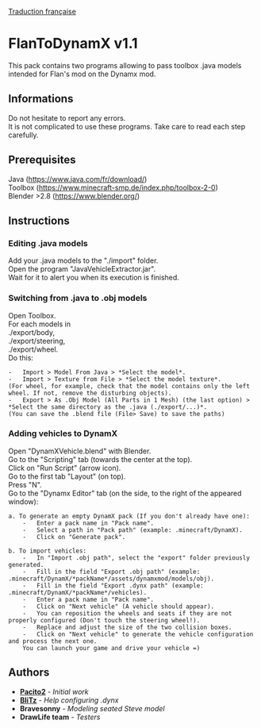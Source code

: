 [Traduction française](https://github.com/Pacito2/FlanToDynamX/blob/master/README%20FR.md)

# FlanToDynamX v1.1

This pack contains two programs allowing to pass toolbox .java models intended for Flan's mod on the Dynamx mod.

## Informations

Do not hesitate to report any errors.  
It is not complicated to use these programs. Take care to read each step carefully.

## Prerequisites

Java			(https://www.java.com/fr/download/)  
Toolbox			(https://www.minecraft-smp.de/index.php/toolbox-2-0)  
Blender >2.8	(https://www.blender.org/)

## Instructions

### Editing .java models

Add your .java models to the "./import" folder.  
Open the program "JavaVehicleExtractor.jar".  
Wait for it to alert you when its execution is finished.

### Switching from .java to .obj models

Open Toolbox.  
For each models in  
	./export/body,  
	./export/steering,  
	./export/wheel.  
	Do this:
	
	-	Import > Model From Java > *Select the model*.
	-	Import > Texture from File > *Select the model texture*.
	(For wheel, for example, check that the model contains only the left wheel. If not, remove the disturbing objects).
	-	Export > As .Obj Model (All Parts in 1 Mesh) (the last option) > *Select the same directory as the .java (./export/...)*.  
	(You can save the .blend file (File> Save) to save the paths)

### Adding vehicles to DynamX

Open "DynamXVehicle.blend" with Blender.  
Go to the "Scripting" tab (towards the center at the top).  
Click on "Run Script" (arrow icon).  
Go to the first tab "Layout" (on top).  
Press "N".  
Go to the "Dynamx Editor" tab (on the side, to the right of the appeared window):
	
	a. To generate an empty DynamX pack (If you don't already have one):
		-	Enter a pack name in "Pack name".
		-	Select a path in "Pack path" (example: .minecraft/DynamX).
		-	Click on "Generate pack".
		
	b. To import vehicles:
		-	In "Import .obj path", select the "export" folder previously generated.
		-	Fill in the field "Export .obj path" (example: .minecraft/DynamX/*packName*/assets/dynamxmod/models/obj).
		-	Fill in the field "Export .dynx path" (example: .minecraft/DynamX/*packName*/vehicles).
		-	Enter a pack name in "Pack name".
		-	Click on "Next vehicle" (A vehicle should appear).
		-	You can reposition the wheels and seats if they are not properly configured (Don't touch the steering wheel!).
		-	Replace and adjust the size of the two collision boxes.
		-	Click on "Next vehicle" to generate the vehicle configuration and process the next one.
		You can launch your game and drive your vehicle =)

## Authors

* **[Pacito2](https://github.com/Pacito2)** - *Initial work*
* **[BliTz](https://github.com/BliTz037)** - *Help configuring .dynx*
* **Bravesonny** - *Modeling seated Steve model*
* **DrawLife team** - *Testers*